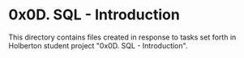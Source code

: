 # 0x0D. SQL - Introduction
This directory contains files created in response to tasks set forth in Holberton student project "0x0D. SQL - Introduction".
